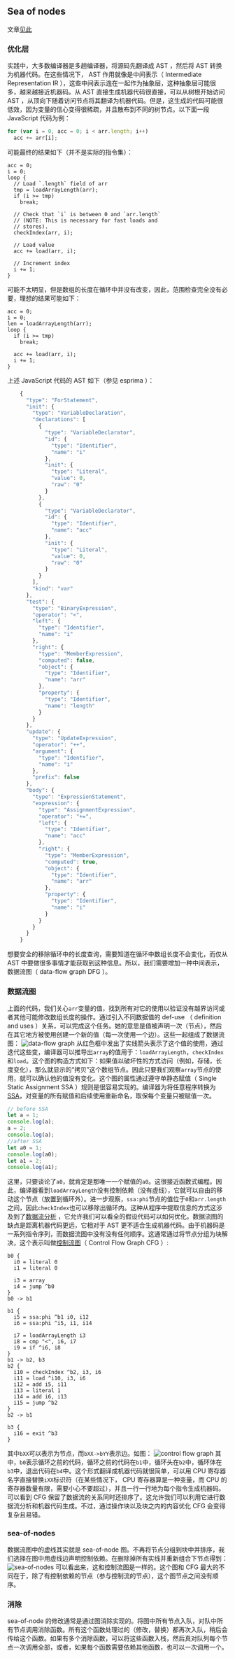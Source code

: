 ## Sea of nodes
文章[见此](https://darksi.de/d.sea-of-nodes/)
### 优化层
实践中，大多数编译器是多趟编译器，将源码先翻译成 AST ，然后将 AST 转换为机器代码。在这些情况下， AST 作用就像是中间表示（ Intermediate Representation IR ），这些中间表示连在一起作为抽象层，这种抽象层可能很多，越来越接近机器码。从 AST 直接生成机器代码很直接，可以从树根开始访问 AST ，从顶向下随着访问节点将其翻译为机器代码。但是，这生成的代码可能很低效，因为变量的信心变得很稀疏，并且散布到不同的树节点。以下面一段 JavaScript 代码为例：
```javascript
for (var i = 0, acc = 0; i < arr.length; i++)
  acc += arr[i];
```
可能最终的结果如下（并不是实际的指令集）：
```
acc = 0;
i = 0;
loop {
  // Load `.length` field of arr
  tmp = loadArrayLength(arr);
  if (i >= tmp)
    break;

  // Check that `i` is between 0 and `arr.length`
  // (NOTE: This is necessary for fast loads and
  // stores).
  checkIndex(arr, i);

  // Load value
  acc += load(arr, i);

  // Increment index
  i += 1;
}
```
可能不太明显，但是数组的长度在循环中并没有改变，因此，范围检查完全没有必要，理想的结果可能如下：
```
acc = 0;
i = 0;
len = loadArrayLength(arr);
loop {
  if (i >= tmp)
    break;

  acc += load(arr, i);
  i += 1;
}
```
上述 JavaScript 代码的 AST 如下（参见 esprima ）：
```javascript
    {
      "type": "ForStatement",
      "init": {
        "type": "VariableDeclaration",
        "declarations": [
          {
            "type": "VariableDeclarator",
            "id": {
              "type": "Identifier",
              "name": "i"
            },
            "init": {
              "type": "Literal",
              "value": 0,
              "raw": "0"
            }
          },
          {
            "type": "VariableDeclarator",
            "id": {
              "type": "Identifier",
              "name": "acc"
            },
            "init": {
              "type": "Literal",
              "value": 0,
              "raw": "0"
            }
          }
        ],
        "kind": "var"
      },
      "test": {
        "type": "BinaryExpression",
        "operator": "<",
        "left": {
          "type": "Identifier",
          "name": "i"
        },
        "right": {
          "type": "MemberExpression",
          "computed": false,
          "object": {
            "type": "Identifier",
            "name": "arr"
          },
          "property": {
            "type": "Identifier",
            "name": "length"
          }
        }
      },
      "update": {
        "type": "UpdateExpression",
        "operator": "++",
        "argument": {
          "type": "Identifier",
          "name": "i"
        },
        "prefix": false
      },
      "body": {
        "type": "ExpressionStatement",
        "expression": {
          "type": "AssignmentExpression",
          "operator": "+=",
          "left": {
            "type": "Identifier",
            "name": "acc"
          },
          "right": {
            "type": "MemberExpression",
            "computed": true,
            "object": {
              "type": "Identifier",
              "name": "arr"
            },
            "property": {
              "type": "Identifier",
              "name": "i"
            }
          }
        }
      }
    }
```
想要安全的移除循环中的长度查询，需要知道在循环中数组长度不会变化，而仅从 AST 中要做很多事情才能获取到这种信息。所以，我们需要增加一种中间表示，数据流图（ data-flow graph DFG ）。
### 数据流图
上面的代码，我们关心`arr`变量的值，找到所有对它的使用以验证没有越界访问或者其他可能修改数组长度的操作。通过引入不同数据值的 def-use （ definition and uses ）关系，可以完成这个任务。她的意思是值被声明一次（节点），然后在其它地方被使用创建一个新的值（每一次使用一个边）。这些一起组成了数据流图：
![data-flow graph](seaOfNodeImage/data-flow-graph.png)
从红色框中发出了实线箭头表示了这个值的使用，通过迭代这些变，编译器可以推导出`array`的值用于：`loadArrayLength`，`checkIndex`和`load`。这个图的构造方式如下：如果值以破坏性的方式访问（例如，存储，长度变化），那么就显示的“拷贝”这个数组节点。因此只要我们观察`array`节点的使用，就可以确认他的值没有变化。这个图的属性通过遵守单静态赋值（ Single Static Assignment SSA ）规则是很容易实现的。编译器为将任意程序转换为 [SSA](https://en.wikipedia.org/wiki/Static_single_assignment_form)，对变量的所有赋值和后续使用重新命名，取保每个变量只被赋值一次。
```javascript
// before SSA
let a = 1;
console.log(a);
a = 2;
console.log(a);
//after SSA
let a0 = 1;
console.log(a0);
let a1 = 2;
console.log(a1);
```
这里，只要谈论了`a0`，就肯定是那唯一一个赋值的`a0`。这很接近函数式编程。因此，编译器看到`loadArrayLength`没有控制依赖（没有虚线），它就可以自由的移动这个节点（放置到循环外）。进一步观察，`ssa:phi`节点的值位于`0`和`arr.length`之间，因此`checkIndex`也可以移除出循环内。这种从程序中提取信息的方式这涉及到了[数据流分析](https://en.wikipedia.org/wiki/Data-flow_analysis) ，它允许我们可以看全的假设代码可以如何优化。数据流图的缺点是距离机器代码更远，它相对于 AST 更不适合生成机器代码。由于机器码是一系列指令序列，而数据流图中没有没有任何顺序。这通常通过将节点分组为块解决，这个表示叫做[控制流图](https://en.wikipedia.org/wiki/Control_flow_graph)（ Control Flow Graph CFG ）:
```
b0 {
  i0 = literal 0
  i1 = literal 0

  i3 = array
  i4 = jump ^b0
}
b0 -> b1

b1 {
  i5 = ssa:phi ^b1 i0, i12
  i6 = ssa:phi ^i5, i1, i14

  i7 = loadArrayLength i3
  i8 = cmp "<", i6, i7
  i9 = if ^i6, i8
}
b1 -> b2, b3
b2 {
  i10 = checkIndex ^b2, i3, i6
  i11 = load ^i10, i3, i6
  i12 = add i5, i11
  i13 = literal 1
  i14 = add i6, i13
  i15 = jump ^b2
}
b2 -> b1

b3 {
  i16 = exit ^b3
}
```
其中`bXX`可以表示为节点，而`bXX->bYY`表示边。如图：
![control flow graph](seaOfNodeImage/control-flow-graph.png)
其中，`b0`表示循环之前的代码，循环之前的代码在`b1`中，循环头在`b2`中，循环体在`b3`中，退出代码在`b4`中。这个形式翻译成机器代码就很简单，可以用 CPU 寄存器名字直接替换`iXX`标识符（在某些情况下， CPU 寄存器算是一种变量，而 CPU 的寄存器数量有限，需要小心不要超过），并且一行一行地为每个指令生成机器码。可以看到 CFG 保留了数据流的关系同时还排序了。这允许我们可以利用它进行数据流分析和机器代码生成。不过，通过操作块以及块之内的内容优化 CFG 会变得复杂且易错。
### sea-of-nodes
数据流图中的虚线其实就是 sea-of-node 图。不再将节点分组到块中并排序，我们选择在图中用虚线边声明控制依赖。在删除掉所有实线并重新组合下节点得到：
![sea-of-nodes](seaOfNodeImage/sea-of-node-graph.png)
可以看出来，这和控制流图是一样的。这个图和 CFG 最大的不同在于，除了有控制依赖的节点（参与控制流的节点），这个图节点之间没有顺序。
### 消除
sea-of-node 的修改通常是通过图消除实现的。将图中所有节点入队，对队中所有节点调用消除函数。所有这个函数处理过的（修改，替换）都再次入队，稍后会传给这个函数。如果有多个消除函数，可以将这些函数入栈，然后真对队列每个节点一次调用全部，或者，如果每个函数需要依赖其他函数，也可以一次调用一个。